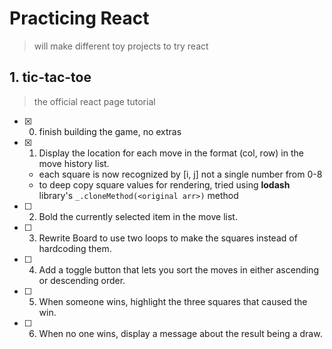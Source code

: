# Practicing React
> will make different toy projects to try react

## 1. tic-tac-toe
> the official react page tutorial

- [x] 0. finish building the game, no extras
- [x] 1. Display the location for each move in the format (col, row) in the move history list.
    - each square is now recognized by [i, j] not a single number from 0-8
    - to deep copy square values for rendering,  tried using **lodash** library's `_.cloneMethod(<original arr>)` method
- [ ] 2. Bold the currently selected item in the move list.
- [ ] 3. Rewrite Board to use two loops to make the squares instead of hardcoding them.
- [ ] 4. Add a toggle button that lets you sort the moves in either ascending or descending order.
- [ ] 5. When someone wins, highlight the three squares that caused the win.
- [ ] 6. When no one wins, display a message about the result being a draw.